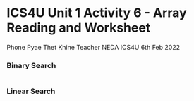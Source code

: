 # ICS4U Unit 1 Activity 6 - Array Reading and Worksheet

Phone Pyae Thet Khine
Teacher NEDA
ICS4U
6th Feb 2022

### Binary Search
```python

```
### Linear Search
```python

```